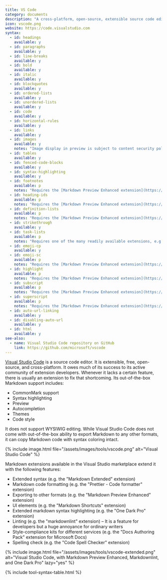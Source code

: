 ```yaml
---
title: VS Code
category: documents
description: "A cross-platform, open-source, extensible source code editor."
icon: vscode.png
website: https://code.visualstudio.com
syntax:
  - id: headings
    available: y
  - id: paragraphs
    available: y
  - id: line-breaks
    available: y
  - id: bold
    available: y
  - id: italic
    available: y
  - id: blockquotes
    available: y
  - id: ordered-lists
    available: y
  - id: unordered-lists
    available: y
  - id: code
    available: y
  - id: horizontal-rules
    available: y
  - id: links
    available: y
  - id: images
    available: y
    notes: "Image display in preview is subject to content security policy, adjustable from the drop-down menu to the top-right"
  - id: tables
    available: y
  - id: fenced-code-blocks
    available: y
  - id: syntax-highlighting
    available: y
  - id: footnotes
    available: p
    notes: "Requires the [Markdown Preview Enhanced extension](https://github.com/shd101wyy/vscode-markdown-preview-enhanced)."
  - id: heading-ids
    available: p
    notes: "Requires the [Markdown Preview Enhanced extension](https://github.com/shd101wyy/vscode-markdown-preview-enhanced)."
  - id: definition-lists
    available: p
    notes: "Requires the [Markdown Preview Enhanced extension](https://github.com/shd101wyy/vscode-markdown-preview-enhanced)."
  - id: strikethrough
    available: y
  - id: task-lists
    available: p
    notes: "Requires one of the many readily available extensions, e.g. [Markdown Preview Enhanced](https://github.com/shd101wyy/vscode-markdown-preview-enhanced)."
  - id: emoji-cp
    available: y
  - id: emoji-sc
    available: p
    notes: "Requires the [Markdown Preview Enhanced extension](https://github.com/shd101wyy/vscode-markdown-preview-enhanced)."
  - id: highlight
    available: p
    notes: "Requires the [Markdown Preview Enhanced extension](https://github.com/shd101wyy/vscode-markdown-preview-enhanced)."
  - id: subscript
    available: p
    notes: "Requires the [Markdown Preview Enhanced extension](https://github.com/shd101wyy/vscode-markdown-preview-enhanced)."
  - id: superscript
    available: p
    notes: "Requires the [Markdown Preview Enhanced extension](https://github.com/shd101wyy/vscode-markdown-preview-enhanced)."
  - id: auto-url-linking
    available: y
  - id: disabling-auto-url
    available: y
  - id: html
    available: y
see-also:
  - name: Visual Studio Code repository on GitHub
    link: https://github.com/microsoft/vscode
---
```


[Visual Studio Code](https://code.visualstudio.com) is a source code editor. It is extensible, free, open-source, and cross-platform. It owes much of its success to its active community of extension developers. Whenever it lacks a certain feature, there is usually an extension to fix that shortcoming. Its out-of-the-box Markdown support includes:

* CommonMark support
* Syntax highlighting
* Preview
* Autocompletion
* Themes
* Code style

It does not support WYSIWIG editing. While Visual Studio Code does not come with out-of-the-box ability to export Markdown to any other formats, it can copy Markdown code with syntax coloring intact.

{% include image.html file="/assets/images/tools/vscode.png" alt="Visual Studio Code" %}

Markdown extensions available in the Visual Studio marketplace extend it with the following features:

* Extended syntax (e.g. the "Markdown Extended" extension)
* Markdown code formatting (e.g. the "Prettier - Code formatter" extension)
* Exporting to other formats (e.g. the "Markdown Preview Enhanced" extension)
* UI elements (e.g. the "Markdown Shortcuts" extension)
* Extended markdown syntax highlighting (e.g. the "One Dark Pro" extension)
* Linting (e.g. the "markdownlint" extension) – It is a feature for developers but a huge annoyance for ordinary writers
* Style-compliance kits for different services (e.g. the "Docs Authoring Pack" extension for Microsoft Docs)
* Spelling check (e.g. the "Code Spell Checker" extension)

{% include image.html file="/assets/images/tools/vscode-extended.png" alt="Visual Studio Code, with Markdown Preview Enhanced, Markdownlint, and One Dark Pro" lazy="yes" %}

{% include tool-syntax-table.html %}
